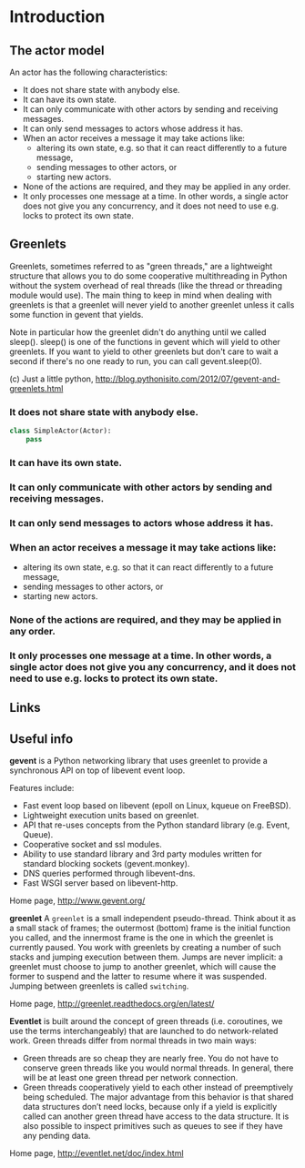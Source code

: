 # Introduction

## The actor model

An actor has the following characteristics:

 * It does not share state with anybody else.
 * It can have its own state.
 * It can only communicate with other actors by sending and receiving messages.
 * It can only send messages to actors whose address it has.
 * When an actor receives a message it may take actions like:
    - altering its own state, e.g. so that it can react differently to a future message,
    - sending messages to other actors, or
    - starting new actors.
 * None of the actions are required, and they may be applied in any order.
 * It only processes one message at a time. In other words, a single actor does not give you any concurrency, and it does not need to use e.g. locks to protect its own state.

## Greenlets

Greenlets, sometimes referred to as "green threads," are a lightweight structure that allows you to do some cooperative multithreading in Python without the system overhead of real threads (like the thread or threading module would use). The main thing to keep in mind when dealing with greenlets is that a greenlet will never yield to another greenlet unless it calls some function in gevent that yields. 

Note in particular how the greenlet didn't do anything until we called sleep(). sleep() is one of the functions in gevent which will yield to other greenlets. If you want to yield to other greenlets but don't care to wait a second if there's no one ready to run, you can call gevent.sleep(0).

(c) Just a little python, http://blog.pythonisito.com/2012/07/gevent-and-greenlets.html

### It does not share state with anybody else.

```python
class SimpleActor(Actor):
    pass
```

### It can have its own state.

### It can only communicate with other actors by sending and receiving messages.

### It can only send messages to actors whose address it has.

### When an actor receives a message it may take actions like:

- altering its own state, e.g. so that it can react differently to a future message,
- sending messages to other actors, or
- starting new actors.

### None of the actions are required, and they may be applied in any order.

### It only processes one message at a time. In other words, a single actor does not give you any concurrency, and it does not need to use e.g. locks to protect its own state.



## Links

## Useful info

**gevent** is a Python networking library that uses greenlet to provide a synchronous API on top of libevent event loop.

Features include:

- Fast event loop based on libevent (epoll on Linux, kqueue on FreeBSD).
- Lightweight execution units based on greenlet.
- API that re-uses concepts from the Python standard library (e.g. Event, Queue).
- Cooperative socket and ssl modules.
- Ability to use standard library and 3rd party modules written for standard blocking sockets (gevent.monkey).
- DNS queries performed through libevent-dns.
- Fast WSGI server based on libevent-http.

Home page, http://www.gevent.org/

**greenlet** A `greenlet` is a small independent pseudo-thread. Think about it as a small stack of frames; the outermost (bottom) frame is the initial function you called, and the innermost frame is the one in which the greenlet is currently paused. You work with greenlets by creating a number of such stacks and jumping execution between them. Jumps are never implicit: a greenlet must choose to jump to another greenlet, which will cause the former to suspend and the latter to resume where it was suspended. Jumping between greenlets is called `switching`.

Home page, http://greenlet.readthedocs.org/en/latest/

**Eventlet** is built around the concept of green threads (i.e. coroutines, we use the terms interchangeably) that are launched to do network-related work. Green threads differ from normal threads in two main ways:

- Green threads are so cheap they are nearly free. You do not have to conserve green threads like you would normal threads. In general, there will be at least one green thread per network connection.
- Green threads cooperatively yield to each other instead of preemptively being scheduled. The major advantage from this behavior is that shared data structures don’t need locks, because only if a yield is explicitly called can another green thread have access to the data structure. It is also possible to inspect primitives such as queues to see if they have any pending data.

Home page, http://eventlet.net/doc/index.html

